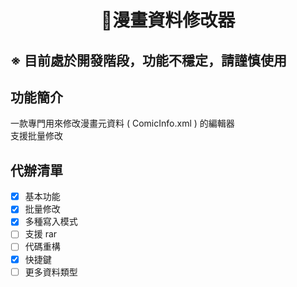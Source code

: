 # <center>📝漫畫資料修改器</center>


## ※ 目前處於開發階段，功能不穩定，請謹慎使用

## 功能簡介
一款專門用來修改漫畫元資料 ( ComicInfo.xml ) 的編輯器  
支援批量修改

## 代辦清單
- [x] 基本功能
- [x] 批量修改
- [x] 多種寫入模式
- [ ] 支援 rar
- [ ] 代碼重構
- [x] 快捷鍵
- [ ] 更多資料類型